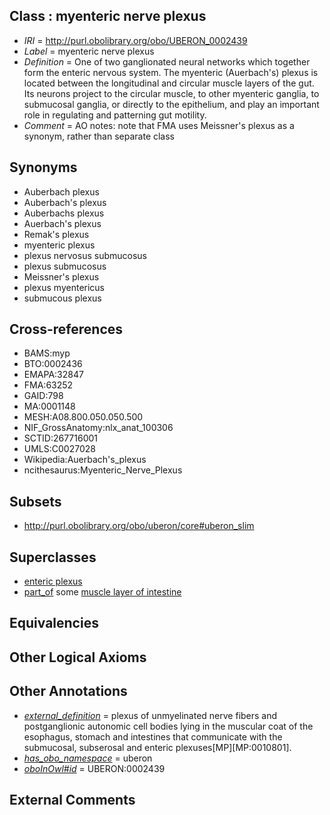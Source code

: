 
## Class : myenteric nerve plexus

 * *IRI* = http://purl.obolibrary.org/obo/UBERON_0002439
 * *Label* = myenteric nerve plexus
 * *Definition* = One of two ganglionated neural networks which together form the enteric nervous system. The myenteric (Auerbach's) plexus is located between the longitudinal and circular muscle layers of the gut. Its neurons project to the circular muscle, to other myenteric ganglia, to submucosal ganglia, or directly to the epithelium, and play an important role in regulating and patterning gut motility.
 * *Comment* = AO notes: note that FMA uses Meissner's plexus as a synonym, rather than separate class

## Synonyms

 * Auberbach plexus
 * Auberbach's plexus
 * Auberbachs plexus
 * Auerbach's plexus
 * Remak's plexus
 * myenteric plexus
 * plexus nervosus submucosus
 * plexus submucosus
 * Meissner's plexus
 * plexus myentericus
 * submucous plexus

## Cross-references

 * BAMS:myp
 * BTO:0002436
 * EMAPA:32847
 * FMA:63252
 * GAID:798
 * MA:0001148
 * MESH:A08.800.050.050.500
 * NIF_GrossAnatomy:nlx_anat_100306
 * SCTID:267716001
 * UMLS:C0027028
 * Wikipedia:Auerbach's_plexus
 * ncithesaurus:Myenteric_Nerve_Plexus

## Subsets

 * http://purl.obolibrary.org/obo/uberon/core#uberon_slim

## Superclasses

 * [enteric plexus](../../UBERON/29/UBERON_0000429.md)
 * [part_of](../../BFO/50/BFO_0000050.md) some [muscle layer of intestine](../../UBERON/67/UBERON_0012367.md)

## Equivalencies


## Other Logical Axioms


## Other Annotations

 * *[external_definition](../../UBPROP/01/UBPROP_0000001.md)* = plexus of unmyelinated nerve fibers and postganglionic autonomic cell bodies lying in the muscular coat of the esophagus, stomach and intestines that communicate with the submucosal, subserosal and enteric plexuses[MP][MP:0010801].
 * *[has_obo_namespace](../../ce/oboInOwl#hasOBONamespace.md)* = uberon
 * *[oboInOwl#id](../../id/oboInOwl#id.md)* = UBERON:0002439

## External Comments

